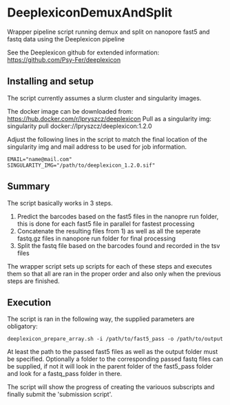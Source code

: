 # DeeplexiconDemuxAndSplit
Wrapper pipeline script running demux and split on nanopore fast5 and fastq data using the Deeplexicon pipeline

See the Deeplexicon github for extended information:
https://github.com/Psy-Fer/deeplexicon

## Installing and setup

The script currently assumes a slurm cluster and singularity images.

The docker image can be downloaded from: https://hub.docker.com/r/lpryszcz/deeplexicon
Pull as a singularity img: singularity pull docker://lpryszcz/deeplexicon:1.2.0

Adjust the following lines in the script to match the final location of the singularity img and mail address to be used for job information.

```
EMAIL="name@mail.com"
SINGULARITY_IMG="/path/to/deeplexicon_1.2.0.sif"
```

## Summary

The script basically works in 3 steps.

1. Predict the barcodes based on the fast5 files in the nanopre run folder, this is done for each fast5 file in parallel for fastest processing
2. Concatenate the resulting files from 1) as well as all the seperate fastq.gz files in nanopore run folder for final processing
3. Split the fastq file based on the barcodes found and recorded in the tsv files

The wrapper script sets up scripts for each of these steps and executes them so that all are ran in the proper order and also only when the previous steps are finished.

## Execution

The script is ran in the following way, the supplied parameters are obligatory:

```
deeplexicon_prepare_array.sh -i /path/to/fast5_pass -o /path/to/output
```

At least the path to the passed fast5 files as well as the output folder must be specified. Optionally a folder to the corresponding passed fastq files can be supplied, if not it will look in the parent folder of the fast5_pass folder and look for a fastq_pass folder in there.

The script will show the progress of creating the variouos subscripts and finally submit the 'submission script'.

